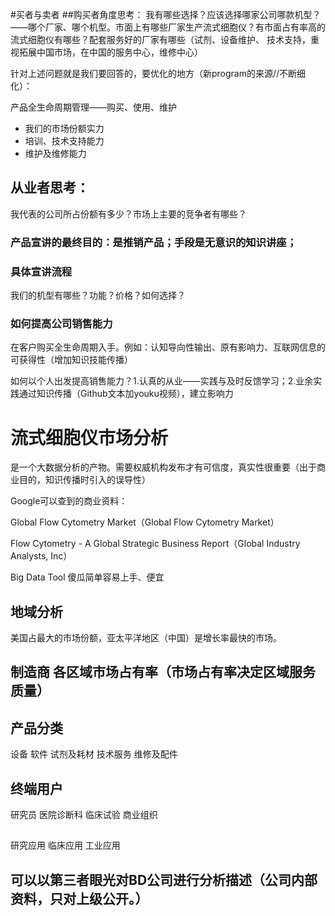#买者与卖者
##购买者角度思考：
我有哪些选择？应该选择哪家公司哪款机型？——哪个厂家、哪个机型。市面上有哪些厂家生产流式细胞仪？有市面占有率高的流式细胞仪有哪些？配套服务好的厂家有哪些（试剂、设备维护、
技术支持，重视拓展中国市场，在中国的服务中心，维修中心）

针对上述问题就是我们要回答的，要优化的地方（新program的来源//不断细化）：

产品全生命周期管理——购买、使用、维护

- 我们的市场份额实力
- 培训、技术支持能力 
- 维护及维修能力
## 从业者思考：
我代表的公司所占份额有多少？市场上主要的竞争者有哪些？
### 产品宣讲的最终目的：是推销产品；手段是无意识的知识讲座；
### 具体宣讲流程
我们的机型有哪些？功能？价格？如何选择？
### 如何提高公司销售能力
在客户购买全生命周期入手。例如：认知导向性输出、原有影响力、互联网信息的可获得性（增加知识技能传播）

如何以个人出发提高销售能力？1.认真的从业——实践与及时反馈学习；2.业余实践通过知识传播（Github文本加youku视频），建立影响力
# 流式细胞仪市场分析
是一个大数据分析的产物。需要权威机构发布才有可信度，真实性很重要（出于商业目的，知识传播时引入的误导性）

Google可以查到的商业资料：

Global Flow Cytometry Market（Global Flow Cytometry Market）

Flow Cytometry - A Global Strategic Business Report（Global Industry Analysts, Inc）

Big Data Tool
傻瓜简单容易上手、便宜

## 地域分析
美国占最大的市场份额，亚太平洋地区（中国）是增长率最快的市场。
## 制造商 各区域市场占有率（市场占有率决定区域服务质量）
## 产品分类
设备 软件 试剂及耗材 技术服务 维修及配件
## 终端用户
研究员 医院诊断科 临床试验 商业组织
## 
研究应用 临床应用 工业应用

## 可以以第三者眼光对BD公司进行分析描述（公司内部资料，只对上级公开。）
